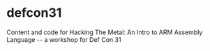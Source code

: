 # defcon31
Content and code for Hacking The Metal: An Intro to ARM Assembly Language -- a workshop for Def Con 31
